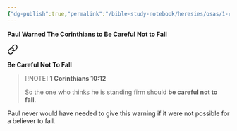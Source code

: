 ```yaml
---
{"dg-publish":true,"permalink":"/bible-study-notebook/heresies/osas/1-corinthians-10v12/","tags":["Doctrines-of-Devils/OSAS/Be-Careful-Not-to-Fall"],"created":"2025-06-02T23:40:12.176-04:00","updated":"2025-06-02T20:08:11.146-04:00"}
---
```


**Paul Warned The Corinthians to Be Careful Not to Fall**


<div class="transclusion internal-embed is-loaded"><a class="markdown-embed-link" href="/bible-study-notebook/events/falling-away/1-corinthians-10v12/" aria-label="Open link"><svg xmlns="http://www.w3.org/2000/svg" width="24" height="24" viewBox="0 0 24 24" fill="none" stroke="currentColor" stroke-width="2" stroke-linecap="round" stroke-linejoin="round" class="svg-icon lucide-link"><path d="M10 13a5 5 0 0 0 7.54.54l3-3a5 5 0 0 0-7.07-7.07l-1.72 1.71"></path><path d="M14 11a5 5 0 0 0-7.54-.54l-3 3a5 5 0 0 0 7.07 7.07l1.71-1.71"></path></svg></a><div class="markdown-embed">




**Be Careful Not To Fall**

> [!NOTE] **1 Corinthians 10:12**
>
> So the one who thinks he is standing firm should **be careful not to fall**.

Paul never would have needed to give this warning if it were not possible for a believer to fall.




</div></div>



